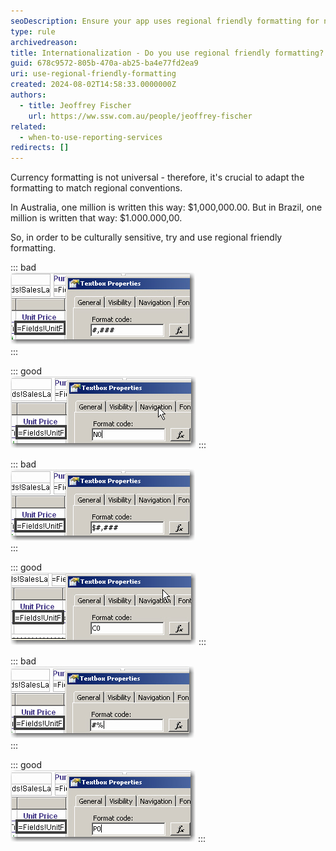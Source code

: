 ```yaml
---
seoDescription: Ensure your app uses regional friendly formatting for numbers, dates, and currency to enhance global user experience.
type: rule
archivedreason:
title: Internationalization - Do you use regional friendly formatting?
guid: 678c9572-805b-470a-ab25-ba4e77fd2ea9
uri: use-regional-friendly-formatting
created: 2024-08-02T14:58:33.0000000Z
authors:
  - title: Jeoffrey Fischer
    url: https://ww.ssw.com.au/people/jeoffrey-fischer
related:
  - when-to-use-reporting-services
redirects: []
---
```


Currency formatting is not universal - therefore, it's crucial to adapt the formatting to match regional conventions.

<!--endintro-->

In Australia, one million is written this way: $1,000,000.00.
But in Brazil, one million is written that way: $1.000.000,00.

So, in order to be culturally sensitive, try and use regional friendly formatting.

::: bad  
![Figure: Bad example - Bad Number Format](RSNumberFormatBad.jpg)  
:::

::: good  
![Figure: Good example - Good Number Format](RSNumberFormatGood.jpg)
:::

::: bad  
![Figure: Bad example - Bad Currency Format](RSCurrencyFormatBad.jpg)  
:::

::: good  
![Figure: Good example - Good Currency Format](RSCurrencyFormatGood.jpg)
:::

::: bad  
![Figure: Bad example - Bad Percentage Format](RSPercentageFormatBad.jpg)  
:::

::: good  
![Figure: Good example - Good Percentage Format](RSPercentageFormatGood.jpg)
:::

